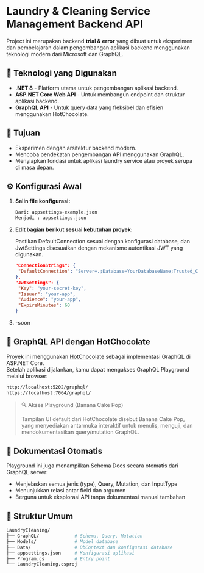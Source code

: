 # Laundry & Cleaning Service Management Backend API

Project ini merupakan backend **trial & error** yang dibuat untuk eksperimen dan pembelajaran dalam pengembangan aplikasi backend menggunakan teknologi modern dari Microsoft dan GraphQL.

## 🔧 Teknologi yang Digunakan

- **.NET 8** - Platform utama untuk pengembangan aplikasi backend.
- **ASP.NET Core Web API** - Untuk membangun endpoint dan struktur aplikasi backend.
- **GraphQL API** - Untuk query data yang fleksibel dan efisien menggunakan HotChocolate.

## 🚀 Tujuan

- Eksperimen dengan arsitektur backend modern.
- Mencoba pendekatan pengembangan API menggunakan GraphQL.
- Menyiapkan fondasi untuk aplikasi laundry service atau proyek serupa di masa depan.

## ⚙️ Konfigurasi Awal
1. **Salin file konfigurasi:**
   ```bash
   Dari: appsettings-example.json
   Menjadi : appsettings.json
   ```
2. **Edit bagian berikut sesuai kebutuhan proyek:**
   
   Pastikan DefaultConnection sesuai dengan konfigurasi database, dan JwtSettings disesuaikan dengan mekanisme autentikasi JWT yang digunakan.
   ```json
   "ConnectionStrings": {
    "DefaultConnection": "Server=.;Database=YourDatabaseName;Trusted_Connection=True;"
   },
   "JwtSettings": {
    "Key": "your-secret-key",
    "Issuer": "your-app",
    "Audience": "your-app",
    "ExpireMinutes": 60
   }
   ```
3. -soon

## 🍫 GraphQL API dengan HotChocolate
Proyek ini menggunakan [HotChocolate](https://chillicream.com/docs/hotchocolate/v15) sebagai implementasi GraphQL di ASP.NET Core. <br />
Setelah aplikasi dijalankan, kamu dapat mengakses GraphQL Playground melalui browser:
```bash
http://localhost:5202/graphql/
https://localhost:7064/graphql/
```
> 🔍 Akses Playground (Banana Cake Pop)
> 
> Tampilan UI default dari HotChocolate disebut Banana Cake Pop, yang menyediakan antarmuka interaktif untuk menulis, menguji, dan mendokumentasikan query/mutation GraphQL.

## 📘 Dokumentasi Otomatis
Playground ini juga menampilkan Schema Docs secara otomatis dari GraphQL server:
- Menjelaskan semua jenis (type), Query, Mutation, dan InputType
- Menunjukkan relasi antar field dan argumen
- Berguna untuk eksplorasi API tanpa dokumentasi manual tambahan

## 📁 Struktur Umum

```bash
LaundryCleaning/
├── GraphQL/             # Schema, Query, Mutation
├── Models/              # Model database
├── Data/                # DbContext dan konfigurasi database
├── appsettings.json     # Konfigurasi aplikasi
├── Program.cs           # Entry point
└── LaundryCleaning.csproj
```

